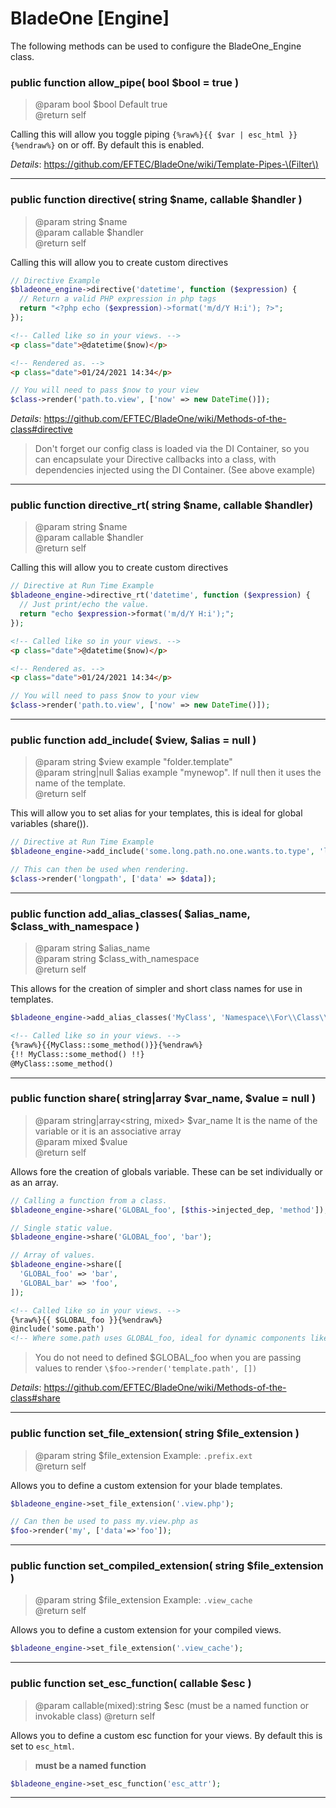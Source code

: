 # BladeOne \[Engine]

The following methods can be used to configure the BladeOne_Engine class.


### **public function allow_pipe( bool $bool = true )**
> @param bool $bool Default true  
> @return self  

Calling this will allow you toggle piping `{%raw%}{{ $var | esc_html }}{%endraw%}` on or off. By default this is enabled.  

*Details*: https://github.com/EFTEC/BladeOne/wiki/Template-Pipes-\(Filter\)

---

### **public function directive( string $name, callable $handler )**
> @param string   $name  
> @param callable $handler  
> @return self  

Calling this will allow you to create custom directives
```php
// Directive Example
$bladeone_engine->directive('datetime', function ($expression) {
  // Return a valid PHP expression in php tags
  return "<?php echo ($expression)->format('m/d/Y H:i'); ?>";
});
```
```html
<!-- Called like so in your views. -->
<p class="date">@datetime($now)</p> 

<!-- Rendered as. -->
<p class="date">01/24/2021 14:34</p>
```
```php
// You will need to pass $now to your view
$class->render('path.to.view', ['now' => new DateTime()]);
```

*Details*: https://github.com/EFTEC/BladeOne/wiki/Methods-of-the-class#directive

> Don't forget our config class is loaded via the DI Container, so you can encapsulate your Directive callbacks into a class, with dependencies injected using the DI Container. (See above example)
---

### **public function directive_rt( string $name, callable $handler)**
> @param string   $name  
> @param callable $handler  
> @return self  

Calling this will allow you to create custom directives
```php
// Directive at Run Time Example
$bladeone_engine->directive_rt('datetime', function ($expression) {
  // Just print/echo the value.
  return "echo $expression->format('m/d/Y H:i');";
});
```
```html
<!-- Called like so in your views. -->
<p class="date">@datetime($now)</p> 

<!-- Rendered as. -->
<p class="date">01/24/2021 14:34</p>
```
```php
// You will need to pass $now to your view
$class->render('path.to.view', ['now' => new DateTime()]);
```
---

### **public function add_include( $view, $alias = null )**
> @param string      $view  example "folder.template"  
> @param string|null $alias example "mynewop". If null then it uses the name of the template.  
> @return self  

This will allow you to set alias for your templates, this is ideal for global variables (share()).
```php
// Directive at Run Time Example
$bladeone_engine->add_include('some.long.path.no.one.wants.to.type', 'longpath');

// This can then be used when rendering.
$class->render('longpath', ['data' => $data]);
```
---

### **public function add_alias_classes( $alias_name, $class_with_namespace )**
> @param string $alias_name  
> @param string $class_with_namespace  
> @return self  
 
This allows for the creation of simpler and short class names for use in templates.
```php
$bladeone_engine->add_alias_classes('MyClass', 'Namespace\\For\\Class\\MyClass');
```
```html
<!-- Called like so in your views. -->
{%raw%}{{MyClass::some_method()}}{%endraw%}
{!! MyClass::some_method() !!}
@MyClass::some_method()
```

---

### **public function share( string|array $var_name, $value = null )**
> @param string|array<string, mixed> $var_name It is the name of the variable or it is an associative array  
> @param mixed        $value  
> @return self

Allows fore the creation of globals variable. These can be set individually or as an array.
```php
// Calling a function from a class.
$bladeone_engine->share('GLOBAL_foo', [$this->injected_dep, 'method']);

// Single static value.
$bladeone_engine->share('GLOBAL_foo', 'bar');

// Array of values.
$bladeone_engine->share([
  'GLOBAL_foo' => 'bar',
  'GLOBAL_bar' => 'foo',
]);
```
```html
<!-- Called like so in your views. -->
{%raw%}{{ $GLOBAL_foo }}{%endraw%}
@include('some.path') 
<!-- Where some.path uses GLOBAL_foo, ideal for dynamic components like nav menus >
```
> You do not need to defined \$GLOBAL_foo when you are passing values to render `\$foo->render('template.path', [])`

*Details*: https://github.com/EFTEC/BladeOne/wiki/Methods-of-the-class#share

---

### **public function set_file_extension( string $file_extension )**
> @param string $file_extension Example: `.prefix.ext`  
> @return self  
 
Allows you to define a custom extension for your blade templates.
```php
$bladeone_engine->set_file_extension('.view.php');

// Can then be used to pass my.view.php as
$foo->render('my', ['data'=>'foo']);
```

---

### **public function set_compiled_extension( string $file_extension )**
> @param string $file_extension  Example: `.view_cache`   
> @return self  
 
Allows you to define a custom extension for your compiled views.
```php
$bladeone_engine->set_file_extension('.view_cache');
```
---

### **public function set_esc_function( callable $esc )**
> @param callable(mixed):string $esc (must be a named function or invokable class) 
> @return self  
 
Allows you to define a custom esc function for your views. By default this is set to `esc_html`.

> **must be a named function**

```php
$bladeone_engine->set_esc_function('esc_attr');
```
---
